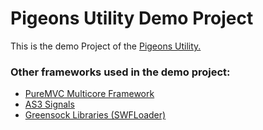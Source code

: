 Pigeons Utility Demo Project
=============================

This is the demo Project of the [Pigeons Utility.](https://github.com/christiankaegi/pigeons-utility)

### Other frameworks used in the demo project:

- [PureMVC Multicore Framework](https://github.com/PureMVC/puremvc-as3-multicore-framework)
- [AS3 Signals](https://github.com/robertpenner/as3-signals)
- [Greensock Libraries (SWFLoader)](https://github.com/greensock/GreenSock-AS3)

